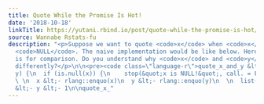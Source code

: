 ```yaml
---
title: Quote While the Promise Is Hot!
date: '2018-10-18'
linkTitle: https://yutani.rbind.io/post/quote-while-the-promise-is-hot/
source: Wannabe Rstats-fu
description: "<p>Suppose we want to quote <code>x</code> when <code>x</code> is not
  <code>NULL</code>. The naive implementation would be like below. Here, <code>y</code>
  is for comparison. Do you understand why <code>x</code> and <code>y</code> are quoted
  differently?</p>\n\n<pre><code class=\"language-r\">quote_x_and_y &lt;- function(x,
  y) {\n  if (is.null(x)) {\n    stop(&quot;x is NULL!&quot;, call. = FALSE)\n  }\n
  \ \n  x &lt;- rlang::enquo(x)\n  y &lt;- rlang::enquo(y)\n  \n  list(x, y)\n}\n\nx
  &lt;- y &lt;- 1\n\nquote_x_"
---
```

